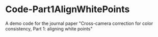 # Code-Part1AlignWhitePoints
A demo code for the journal paper "Cross-camera correction for color consistency, Part 1: aligning white points"
